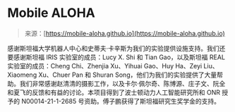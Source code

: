 <!--yml

category: 未分类

date: 2024-05-27 14:32:16

-->

# Mobile ALOHA

> 来源：[https://mobile-aloha.github.io](https://mobile-aloha.github.io)

感谢斯坦福大学机器人中心和史蒂夫·卡辛斯为我们的实验提供设施支持。我们还要感谢斯坦福 IRIS 实验室的成员：Lucy X. Shi 和 Tian Gao，以及斯坦福 REAL 实验室的成员：Cheng Chi、Zhenjia Xu、Yihuai Gao、Huy Ha、Zeyi Liu、Xiaomeng Xu、Chuer Pan 和 Shuran Song，他们为我们的实验提供了大量帮助。我们非常感谢赵清清的摄影工作，以及卡尔·佩尔奇、陈博源、庄子文、阮全和夏飞的反馈和有益的讨论。本项目得到了波士顿动力人工智能研究所和 ONR 授予的 N00014-21-1-2685 号资助。傅子鹏获得了斯坦福研究生奖学金的支持。
